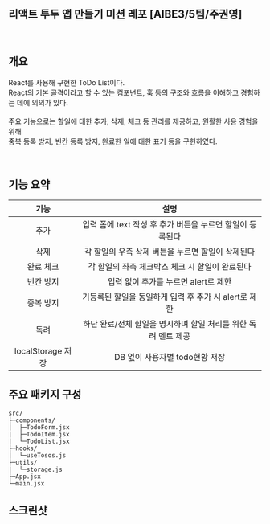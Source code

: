 ## 리액트 투두 앱 만들기 미션 레포 [AIBE3/5팀/주권영]

<br>

## 개요

React를 사용해 구현한 ToDo List이다.<br>
React의 기본 골격이라고 할 수 있는 컴포넌트, 훅 등의 구조와 흐름을 이해하고 경험하는 데에 의의가 있다.<br>
<br>
주요 기능으로는 할일에 대한 추가, 삭제, 체크 등 관리를 제공하고, 원활한 사용 경험을 위해<br>
중복 등록 방지, 빈칸 등록 방지, 완료한 일에 대한 표기 등을 구현하였다.

<br>

## 기능 요약

|       기능        |                              설명                              |
| :---------------: | :------------------------------------------------------------: |
|       추가        |   입력 폼에 text 작성 후 추가 버튼을 누르면 할일이 등록된다    |
|       삭제        |       각 할일의 우측 삭제 버튼을 누르면 할일이 삭제된다        |
|     완료 체크     |        각 할일의 좌측 체크박스 체크 시 할일이 완료된다         |
|     빈칸 방지     |              입력 없이 추가를 누르면 alert로 제한              |
|     중복 방지     |     기등록된 할일을 동일하게 입력 후 추가 시 alert로 제한      |
|       독려        | 하단 완료/전체 할일을 명시하며 할일 처리를 위한 독려 멘트 제공 |
| localStorage 저장 |                 DB 없이 사용자별 todo현황 저장                 |

## 주요 패키지 구성

```
src/
├─components/
|  ├─TodoForm.jsx
|  ├─TodoItem.jsx
|  └─TodoList.jsx
├─hooks/
|  └─useTosos.js
├─utils/
|  └─storage.js
├─App.jsx
└─main.jsx
```

## 스크린샷
